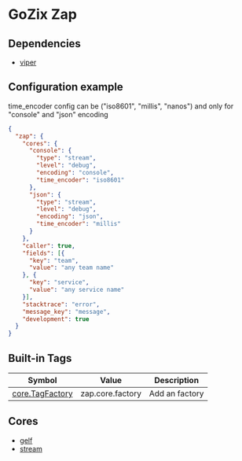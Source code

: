 # GoZix Zap

## Dependencies

* [viper](https://github.com/gozix/viper)

## Configuration example

time_encoder config can be ("iso8601", "millis", "nanos") and only for "console" and "json" encoding

```json
{
  "zap": {
    "cores": {
      "console": {
        "type": "stream",
        "level": "debug",
        "encoding": "console",
        "time_encoder": "iso8601"
      },
      "json": {
        "type": "stream",
        "level": "debug",
        "encoding": "json",
        "time_encoder": "millis"
      }
    },
    "caller": true,
    "fields": [{
      "key": "team",
      "value": "any team name"
    }, {
      "key": "service",
      "value": "any service name"
    }],
    "stacktrace": "error",
    "message_key": "message",
    "development": true
  }
}
```

## Built-in Tags

| Symbol                          | Value              | Description     | 
| ------------------------------- | ------------------ | ----------------|
| [core.TagFactory](core/core.go) | zap.core.factory   | Add an factory  |

## Cores

- [gelf](https://github.com/gozix/zap-gelf)
- [stream](core/stream/stream.go)
